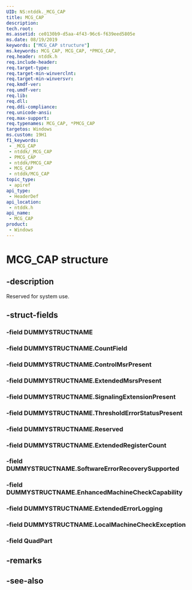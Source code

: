 ```yaml
---
UID: NS:ntddk._MCG_CAP
title: MCG_CAP
description: 
tech.root: 
ms.assetid: ce0130b9-d5aa-4f43-96c6-f639eed5805e
ms.date: 08/19/2019
keywords: ["MCG_CAP structure"]
ms.keywords: MCG_CAP, MCG_CAP, *PMCG_CAP,
req.header: ntddk.h
req.include-header: 
req.target-type: 
req.target-min-winverclnt: 
req.target-min-winversvr: 
req.kmdf-ver: 
req.umdf-ver: 
req.lib: 
req.dll: 
req.ddi-compliance: 
req.unicode-ansi: 
req.max-support: 
req.typenames: MCG_CAP, *PMCG_CAP
targetos: Windows
ms.custom: 19H1
f1_keywords:
 - _MCG_CAP
 - ntddk/_MCG_CAP
 - PMCG_CAP
 - ntddk/PMCG_CAP
 - MCG_CAP
 - ntddk/MCG_CAP
topic_type:
 - apiref
api_type:
 - HeaderDef
api_location:
 - ntddk.h
api_name:
 - MCG_CAP
product:
 - Windows
---
```


# MCG_CAP structure


## -description

Reserved for system use.

## -struct-fields

### -field DUMMYSTRUCTNAME

### -field DUMMYSTRUCTNAME.CountField

### -field DUMMYSTRUCTNAME.ControlMsrPresent

### -field DUMMYSTRUCTNAME.ExtendedMsrsPresent

### -field DUMMYSTRUCTNAME.SignalingExtensionPresent

### -field DUMMYSTRUCTNAME.ThresholdErrorStatusPresent

### -field DUMMYSTRUCTNAME.Reserved

### -field DUMMYSTRUCTNAME.ExtendedRegisterCount

### -field DUMMYSTRUCTNAME.SoftwareErrorRecoverySupported

### -field DUMMYSTRUCTNAME.EnhancedMachineCheckCapability

### -field DUMMYSTRUCTNAME.ExtendedErrorLogging

### -field DUMMYSTRUCTNAME.LocalMachineCheckException

### -field QuadPart

## -remarks

## -see-also

